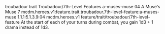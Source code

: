 <ability>
  <metadata>
    <class>troubadour</class>
    <feature_type>trait</feature_type>
    <file_dpath>Troubadour/7th-Level Features</file_dpath>
    <item_id>a-muses-muse</item_id>
    <item_index>04</item_index>
    <item_name>A Muse&apos;s Muse</item_name>
    <level>7</level>
    <scc>mcdm.heroes.v1:feature.trait.troubadour.7th-level-feature:a-muses-muse</scc>
    <scdc>1.1.1:5.1.3.9:04</scdc>
    <source>mcdm.heroes.v1</source>
    <type>feature/trait/troubadour/7th-level-feature</type>
  </metadata>
  <effects>
    <effect type="mundane">At the start of each of your turns during combat, you gain 1d3 + 1 drama instead of 1d3.</effect>
  </effects>
</ability>
